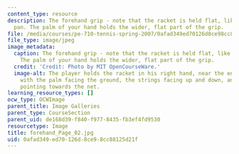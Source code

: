 ```yaml
---
content_type: resource
description: The forehand grip - note that the racket is held flat, like a frying
  pan. The palm of your hand holds the wider, flat part of the grip.
file: /media/courses/pe-710-tennis-spring-2007/0afad349ed70126d8ce98cc88125d21f_forehand_Page_02.jpg
file_type: image/jpeg
image_metadata:
  caption: The forehand grip - note that the racket is held flat, like a frying pan.
    The palm of your hand holds the wider, flat part of the grip.
  credit: 'Credit: Photo by MIT OpenCourseWare.'
  image-alt: The player holds the racket in his right hand, near the end of the grip,
    with the palm facing the ground, the strings facing up and down, and the head
    pointing towards the net.
learning_resource_types: []
ocw_type: OCWImage
parent_title: Image Galleries
parent_type: CourseSection
parent_uid: de168d39-f840-f977-8435-fb3ef4fd9530
resourcetype: Image
title: forehand_Page_02.jpg
uid: 0afad349-ed70-126d-8ce9-8cc88125d21f
---
```

